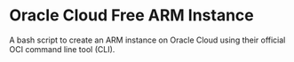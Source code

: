 # Oracle Cloud Free ARM Instance
A bash script to create an ARM instance on Oracle Cloud using their official OCI command line tool (CLI).
